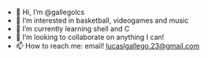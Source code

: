 - 👋 Hi, I’m @gallegolcs
- 👀 I’m interested in basketball, videogames and music
- 🌱 I’m currently learning shell and C
- 💞️ I’m looking to collaborate on anything I can!
- 📫 How to reach me: email! lucaslgallego.23@gmail.com

<!---
gallegolcs/gallegolcs is a ✨ special ✨ repository because its `README.md` (this file) appears on your GitHub profile.
You can click the Preview link to take a look at your changes.
--->
